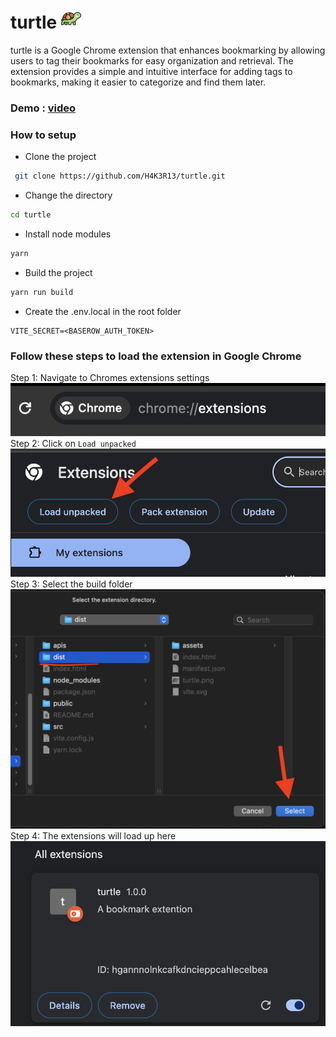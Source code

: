 # turtle <img src="./images/turtle.png" alt="turtle" style="width: 32px; height: 32px;">

turtle is a Google Chrome extension that enhances bookmarking by allowing users to tag their bookmarks for easy organization and retrieval. The extension provides a simple and intuitive interface for adding tags to bookmarks, making it easier to categorize and find them later.

### Demo : [video](https://www.loom.com/share/aba116b65b3b4c1b8303cf9fc27b81fb?sid=add931b9-8987-45bc-b052-92978ea6ff5c)

### How to setup

- Clone the project

```bash
 git clone https://github.com/H4K3R13/turtle.git
```

- Change the directory

```bash
cd turtle
```

- Install node modules

```bash
yarn
```

- Build the project

```bash
yarn run build
```

- Create the .env.local in the root folder

```env
VITE_SECRET=<BASEROW_AUTH_TOKEN>
```

### Follow these steps to load the extension in Google Chrome

Step 1: Navigate to Chromes extensions settings
  ![image1](./images/Screenshot%202024-02-28%20at%2021.06.57.png)
Step 2: Click on `Load unpacked`
  ![image2](./images/Screenshot%202024-02-28%20at%2021.07.18.png)
Step 3: Select the build folder
  ![image3](./images/Screenshot%202024-02-28%20at%2021.07.49.png)
Step 4: The extensions will load up here
  ![image4](./images/Screenshot%202024-02-28%20at%2021.07.58.png)
